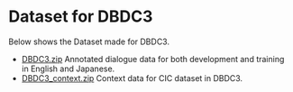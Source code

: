 # Dataset for DBDC3

Below shows the Dataset made for DBDC3.

* [DBDC3.zip](https://dbd-challenge.github.io/dbdc3/data/DBDC3.zip)
Annotated dialogue data for both development and training in English and Japanese.
* [DBDC3_context.zip](https://dbd-challenge.github.io/dbdc3/data/DBDC3_context.zip)
Context data for CIC dataset in DBDC3.

